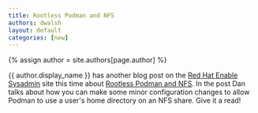 ```yaml
---
title: Rootless Podman and NFS  
authors: dwalsh 
layout: default
categories: [new]
---
```

{% assign author = site.authors[page.author] %}

{{ author.display_name }} has another blog post on the [Red Hat Enable Sysadmin](https://www.redhat.com/sysadmin/) site this time about [Rootless Podman and NFS](https://www.redhat.com/sysadmin/rootless-podman-nfs).  In the post Dan talks about how you can make some minor configuration changes to allow Podman to use a user's home directory on an NFS share.  Give it a read!
